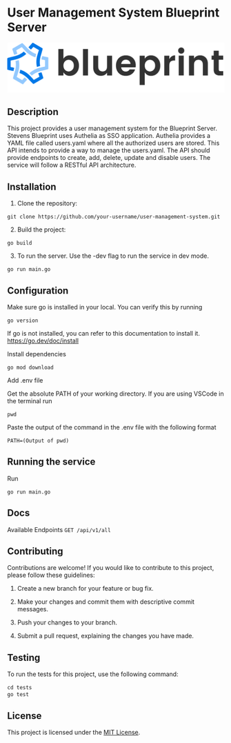 # User Management System Blueprint Server

![Blueprint](/static/logos/logo_banner.png)

## Description

This project provides a user management system for the Blueprint Server. Stevens Blueprint uses Authelia as
SSO application. Authelia provides a YAML file called users.yaml where all the authorized users are stored.
This API intends to provide a way to manage the users.yaml. The API should provide endpoints to create, add,
delete, update and disable users. The service will follow a RESTful API architecture. 

## Installation

1. Clone the repository:
```
git clone https://github.com/your-username/user-management-system.git
```

2. Build the project:

```
go build
```

3. To run the server. Use the -dev flag to run the service in dev mode.
```
go run main.go
```

## Configuration

Make sure go is installed in your local. You can verify this by running
```
go version
```
If go is not installed, you can refer to this documentation to install it. https://go.dev/doc/install

Install dependencies

```
go mod download
```

Add .env file

Get the absolute PATH of your working directory. If you are using VSCode in the terminal run
```
pwd
```
Paste the output of the command in the .env file with the following format
```
PATH=(Output of pwd)
```

## Running the service
Run
```
go run main.go
```

## Docs
Available Endpoints
``
GET /api/v1/all
``

## Contributing

Contributions are welcome! If you would like to contribute to this project, please follow these guidelines:


1. Create a new branch for your feature or bug fix.

2. Make your changes and commit them with descriptive commit messages.

3. Push your changes to your branch.

4. Submit a pull request, explaining the changes you have made.

## Testing

To run the tests for this project, use the following command:

```
cd tests
go test
```

## License

This project is licensed under the [MIT License](LICENSE).
